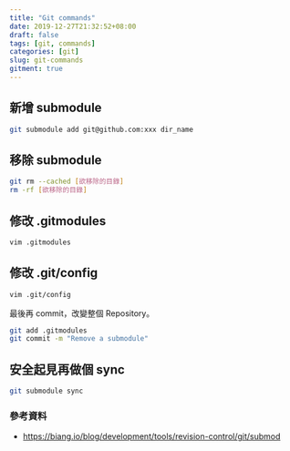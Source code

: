 ```yaml
---
title: "Git commands"
date: 2019-12-27T21:32:52+08:00
draft: false
tags: [git, commands]
categories: [git]
slug: git-commands
gitment: true
---
```


## 新增 submodule

```bash
git submodule add git@github.com:xxx dir_name
```

## 移除 submodule

```bash
git rm --cached [欲移除的目錄]
rm -rf [欲移除的目錄]
```

## 修改 .gitmodules

```bash
vim .gitmodules
```

## 修改 .git/config

```bash
vim .git/config
```

最後再 commit，改變整個 Repository。

```bash
git add .gitmodules
git commit -m "Remove a submodule"
```

## 安全起見再做個 sync

```bash
git submodule sync
```

### 參考資料

- <https://biang.io/blog/development/tools/revision-control/git/submod>

